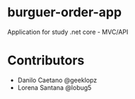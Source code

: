 # burguer-order-app
Application for study .net core - MVC/API

# Contributors
- Danilo Caetano @geeklopz
- Lorena Santana @lobug5
